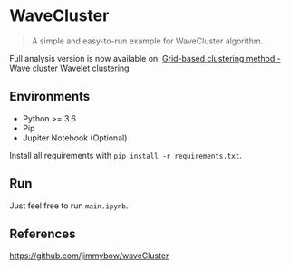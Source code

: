 # WaveCluster

> A simple and easy-to-run example for WaveCluster algorithm.

Full analysis version is now available on: [Grid-based clustering method - Wave cluster Wavelet clustering](https://www.catop.top/index.php/archives/22/)

## Environments

+ Python >= 3.6
+ Pip
+ Jupiter Notebook (Optional)

Install all requirements with `pip install -r requirements.txt`.

## Run

Just feel free to run `main.ipynb`.

## References

https://github.com/jimmybow/waveCluster
